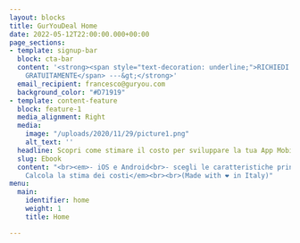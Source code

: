 ```yaml
---
layout: blocks
title: GurYouDeal Home
date: 2022-05-12T22:00:00.000+00:00
page_sections:
- template: signup-bar
  block: cta-bar
  content: '<strong><span style="text-decoration: underline;">RICHIEDI ORA L´ EBOOK
    GRATUITAMENTE</span> ---&gt;</strong>'
  email_recipient: francesco@guryou.com
  background_color: "#D71919"
- template: content-feature
  block: feature-1
  media_alignment: Right
  media:
    image: "/uploads/2020/11/29/picture1.png"
    alt_text: ''
  headline: Scopri come stimare il costo per sviluppare la tua App Mobile per il Wellness.<br>
  slug: Ebook
  content: "<br><em>- iOS e Android<br>- scegli le caratteristiche principale<br>-
    Calcola la stima dei costi</em><br><br>(Made with ❤︎ in Italy)"
menu:
  main:
    identifier: home
    weight: 1
    title: Home

---
```

